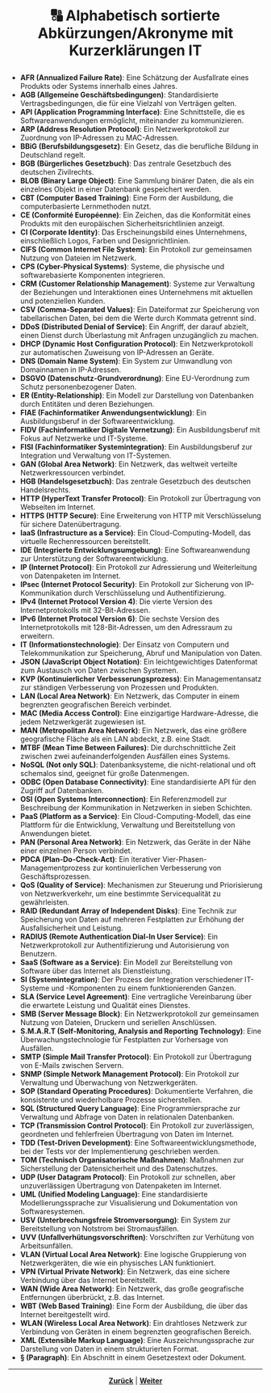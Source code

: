 # <p align="center">🔠 Alphabetisch sortierte Abkürzungen/Akronyme mit Kurzerklärungen IT</p>


- **AFR (Annualized Failure Rate)**: Eine Schätzung der Ausfallrate eines Produkts oder Systems innerhalb eines Jahres.
- **AGB (Allgemeine Geschäftsbedingungen)**: Standardisierte Vertragsbedingungen, die für eine Vielzahl von Verträgen gelten.
- **API (Application Programming Interface)**: Eine Schnittstelle, die es Softwareanwendungen ermöglicht, miteinander zu kommunizieren.
- **ARP (Address Resolution Protocol)**: Ein Netzwerkprotokoll zur Zuordnung von IP-Adressen zu MAC-Adressen.
- **BBiG (Berufsbildungsgesetz)**: Ein Gesetz, das die berufliche Bildung in Deutschland regelt.
- **BGB (Bürgerliches Gesetzbuch)**: Das zentrale Gesetzbuch des deutschen Zivilrechts.
- **BLOB (Binary Large Object)**: Eine Sammlung binärer Daten, die als ein einzelnes Objekt in einer Datenbank gespeichert werden.
- **CBT (Computer Based Training)**: Eine Form der Ausbildung, die computerbasierte Lernmethoden nutzt.
- **CE (Conformité Européenne)**: Ein Zeichen, das die Konformität eines Produkts mit den europäischen Sicherheitsrichtlinien anzeigt.
- **CI (Corporate Identity)**: Das Erscheinungsbild eines Unternehmens, einschließlich Logos, Farben und Designrichtlinien.
- **CIFS (Common Internet File System)**: Ein Protokoll zur gemeinsamen Nutzung von Dateien im Netzwerk.
- **CPS (Cyber-Physical Systems)**: Systeme, die physische und softwarebasierte Komponenten integrieren.
- **CRM (Customer Relationship Management)**: Systeme zur Verwaltung der Beziehungen und Interaktionen eines Unternehmens mit aktuellen und potenziellen Kunden.
- **CSV (Comma-Separated Values)**: Ein Dateiformat zur Speicherung von tabellarischen Daten, bei dem die Werte durch Kommata getrennt sind.
- **DDoS (Distributed Denial of Service)**: Ein Angriff, der darauf abzielt, einen Dienst durch Überlastung mit Anfragen unzugänglich zu machen.
- **DHCP (Dynamic Host Configuration Protocol)**: Ein Netzwerkprotokoll zur automatischen Zuweisung von IP-Adressen an Geräte.
- **DNS (Domain Name System)**: Ein System zur Umwandlung von Domainnamen in IP-Adressen.
- **DSGVO (Datenschutz-Grundverordnung)**: Eine EU-Verordnung zum Schutz personenbezogener Daten.
- **ER (Entity-Relationship)**: Ein Modell zur Darstellung von Datenbanken durch Entitäten und deren Beziehungen.
- **FIAE (Fachinformatiker Anwendungsentwicklung)**: Ein Ausbildungsberuf in der Softwareentwicklung.
- **FIDV (Fachinformatiker Digitale Vernetzung)**: Ein Ausbildungsberuf mit Fokus auf Netzwerke und IT-Systeme.
- **FISI (Fachinformatiker Systemintegration)**: Ein Ausbildungsberuf zur Integration und Verwaltung von IT-Systemen.
- **GAN (Global Area Network)**: Ein Netzwerk, das weltweit verteilte Netzwerkressourcen verbindet.
- **HGB (Handelsgesetzbuch)**: Das zentrale Gesetzbuch des deutschen Handelsrechts.
- **HTTP (HyperText Transfer Protocol)**: Ein Protokoll zur Übertragung von Webseiten im Internet.
- **HTTPS (HTTP Secure)**: Eine Erweiterung von HTTP mit Verschlüsselung für sichere Datenübertragung.
- **IaaS (Infrastructure as a Service)**: Ein Cloud-Computing-Modell, das virtuelle Rechenressourcen bereitstellt.
- **IDE (Integrierte Entwicklungsumgebung)**: Eine Softwareanwendung zur Unterstützung der Softwareentwicklung.
- **IP (Internet Protocol)**: Ein Protokoll zur Adressierung und Weiterleitung von Datenpaketen im Internet.
- **IPsec (Internet Protocol Security)**: Ein Protokoll zur Sicherung von IP-Kommunikation durch Verschlüsselung und Authentifizierung.
- **IPv4 (Internet Protocol Version 4)**: Die vierte Version des Internetprotokolls mit 32-Bit-Adressen.
- **IPv6 (Internet Protocol Version 6)**: Die sechste Version des Internetprotokolls mit 128-Bit-Adressen, um den Adressraum zu erweitern.
- **IT (Informationstechnologie)**: Der Einsatz von Computern und Telekommunikation zur Speicherung, Abruf und Manipulation von Daten.
- **JSON (JavaScript Object Notation)**: Ein leichtgewichtiges Datenformat zum Austausch von Daten zwischen Systemen.
- **KVP (Kontinuierlicher Verbesserungsprozess)**: Ein Managementansatz zur ständigen Verbesserung von Prozessen und Produkten.
- **LAN (Local Area Network)**: Ein Netzwerk, das Computer in einem begrenzten geografischen Bereich verbindet.
- **MAC (Media Access Control)**: Eine einzigartige Hardware-Adresse, die jedem Netzwerkgerät zugewiesen ist.
- **MAN (Metropolitan Area Network)**: Ein Netzwerk, das eine größere geografische Fläche als ein LAN abdeckt, z.B. eine Stadt.
- **MTBF (Mean Time Between Failures)**: Die durchschnittliche Zeit zwischen zwei aufeinanderfolgenden Ausfällen eines Systems.
- **NoSQL (Not only SQL)**: Datenbanksysteme, die nicht-relational und oft schemalos sind, geeignet für große Datenmengen.
- **ODBC (Open Database Connectivity)**: Eine standardisierte API für den Zugriff auf Datenbanken.
- **OSI (Open Systems Interconnection)**: Ein Referenzmodell zur Beschreibung der Kommunikation in Netzwerken in sieben Schichten.
- **PaaS (Platform as a Service)**: Ein Cloud-Computing-Modell, das eine Plattform für die Entwicklung, Verwaltung und Bereitstellung von Anwendungen bietet.
- **PAN (Personal Area Network)**: Ein Netzwerk, das Geräte in der Nähe einer einzelnen Person verbindet.
- **PDCA (Plan-Do-Check-Act)**: Ein iterativer Vier-Phasen-Managementprozess zur kontinuierlichen Verbesserung von Geschäftsprozessen.
- **QoS (Quality of Service)**: Mechanismen zur Steuerung und Priorisierung von Netzwerkverkehr, um eine bestimmte Servicequalität zu gewährleisten.
- **RAID (Redundant Array of Independent Disks)**: Eine Technik zur Speicherung von Daten auf mehreren Festplatten zur Erhöhung der Ausfallsicherheit und Leistung.
- **RADIUS (Remote Authentication Dial-In User Service)**: Ein Netzwerkprotokoll zur Authentifizierung und Autorisierung von Benutzern.
- **SaaS (Software as a Service)**: Ein Modell zur Bereitstellung von Software über das Internet als Dienstleistung.
- **SI (Systemintegration)**: Der Prozess der Integration verschiedener IT-Systeme und -Komponenten zu einem funktionierenden Ganzen.
- **SLA (Service Level Agreement)**: Eine vertragliche Vereinbarung über die erwartete Leistung und Qualität eines Dienstes.
- **SMB (Server Message Block)**: Ein Netzwerkprotokoll zur gemeinsamen Nutzung von Dateien, Druckern und seriellen Anschlüssen.
- **S.M.A.R.T (Self-Monitoring, Analysis and Reporting Technology)**: Eine Überwachungstechnologie für Festplatten zur Vorhersage von Ausfällen.
- **SMTP (Simple Mail Transfer Protocol)**: Ein Protokoll zur Übertragung von E-Mails zwischen Servern.
- **SNMP (Simple Network Management Protocol)**: Ein Protokoll zur Verwaltung und Überwachung von Netzwerkgeräten.
- **SOP (Standard Operating Procedures)**: Dokumentierte Verfahren, die konsistente und wiederholbare Prozesse sicherstellen.
- **SQL (Structured Query Language)**: Eine Programmiersprache zur Verwaltung und Abfrage von Daten in relationalen Datenbanken.
- **TCP (Transmission Control Protocol)**: Ein Protokoll zur zuverlässigen, geordneten und fehlerfreien Übertragung von Daten im Internet.
- **TDD (Test-Driven Development)**: Eine Softwareentwicklungsmethode, bei der Tests vor der Implementierung geschrieben werden.
- **TOM (Technisch Organisatorische Maßnahmen)**: Maßnahmen zur Sicherstellung der Datensicherheit und des Datenschutzes.
- **UDP (User Datagram Protocol)**: Ein Protokoll zur schnellen, aber unzuverlässigen Übertragung von Datenpaketen im Internet.
- **UML (Unified Modeling Language)**: Eine standardisierte Modellierungssprache zur Visualisierung und Dokumentation von Softwaresystemen.
- **USV (Unterbrechungsfreie Stromversorgung)**: Ein System zur Bereitstellung von Notstrom bei Stromausfällen.
- **UVV (Unfallverhütungsvorschriften)**: Vorschriften zur Verhütung von Arbeitsunfällen.
- **VLAN (Virtual Local Area Network)**: Eine logische Gruppierung von Netzwerkgeräten, die wie ein physisches LAN funktioniert.
- **VPN (Virtual Private Network)**: Ein Netzwerk, das eine sichere Verbindung über das Internet bereitstellt.
- **WAN (Wide Area Network)**: Ein Netzwerk, das große geografische Entfernungen überbrückt, z.B. das Internet.
- **WBT (Web Based Training)**: Eine Form der Ausbildung, die über das Internet bereitgestellt wird.
- **WLAN (Wireless Local Area Network)**: Ein drahtloses Netzwerk zur Verbindung von Geräten in einem begrenzten geografischen Bereich.
- **XML (Extensible Markup Language)**: Eine Auszeichnungssprache zur Darstellung von Daten in einem strukturierten Format.
- **§ (Paragraph)**: Ein Abschnitt in einem Gesetzestext oder Dokument.

---

<p align="center">
<a href="/docs/08-karriere/02-anwendungsentwickler_beruf/04-karriere_bei_nadoo/README.md"><strong>Zurück</strong></a> | 
<a href="/README.md"><strong>Weiter</strong></a>
</p>


